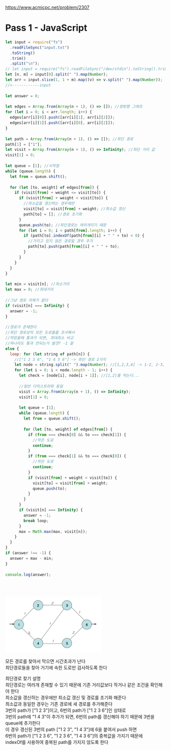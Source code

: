 https://www.acmicpc.net/problem/2307

# Pass 1 - JavaScript
~~~javascript
let input = require("fs")
  .readFileSync("input.txt")
  .toString()
  .trim()
  .split("\n");
// let input = require("fs").readFileSync("/dev/stdin").toString().trim().split('\n');
let [n, m] = input[0].split(" ").map(Number);
let arr = input.slice(1, 1 + m).map((v) => v.split(" ").map(Number));
//<------------input

let answer = 0;

let edges = Array.from(Array(n + 1), () => []); //양방향 그래프
for (let i = 0; i < arr.length; i++) {
  edges[arr[i][0]].push([arr[i][1], arr[i][2]]);
  edges[arr[i][1]].push([arr[i][0], arr[i][2]]);
}

let path = Array.from(Array(n + 1), () => []); //최단 경로
path[1] = ["1"];
let visit = Array.from(Array(n + 1), () => Infinity); //최단 거리 값
visit[1] = 0;

let queue = [1]; //시작점
while (queue.length) {
  let from = queue.shift();

  for (let [to, weight] of edges[from]) {
    if (visit[from] + weight <= visit[to]) {
      if (visit[from] + weight < visit[to]) {
        //최소값을 갱신하는 경우에만
        visit[to] = visit[from] + weight; //최소값 갱신
        path[to] = []; //경로 초기화
      }
      queue.push(to); //최단경로는 여러개이기 때문
      for (let i = 0; i < path[from].length; i++) {
        if (path[to].indexOf(path[from][i] + " " + to) < 0) {
          //가지고 있지 않은 경로일 경우 추가
          path[to].push(path[from][i] + " " + to);
        }
      }
    }
  }
}

let min = visit[n]; //최소거리
let max = 0; //최대거리

//그냥 경로 자체가 없다
if (visit[n] === Infinity) {
  answer = -1;
}

//경로가 존재한다
//최단 경로상의 모든 도로들을 조사해서
//막았을때 통과가 되면, 최대최소 비교
//하나라도 통과 안되는거 발견? -1 끝
else {
  loop: for (let string of path[n]) {
    //["1 2 3 6", "1 4 5 6"] -> 최단 경로 2가지
    let node = string.split(" ").map(Number); //[1,2,3,6] -> 1-2, 2-3, 3-6
    for (let i = 0; i < node.length - 1; i++) {
      let check = [node[i], node[i + 1]]; //[1,2]를 막는다...

      //일반 다익스트라와 동일
      visit = Array.from(Array(n + 1), () => Infinity);
      visit[1] = 0;

      let queue = [1];
      while (queue.length) {
        let from = queue.shift();

        for (let [to, weight] of edges[from]) {
          if (from === check[0] && to === check[1]) {
            //막은 도로
            continue;
          }
          if (from === check[1] && to === check[0]) {
            //막은 도로
            continue;
          }
          if (visit[from] + weight < visit[to]) {
            visit[to] = visit[from] + weight;
            queue.push(to);
          }
        }
      }
      if (visit[n] === Infinity) {
        answer = -1;
        break loop;
      }
      max = Math.max(max, visit[n]);
    }
  }
}
if (answer !== -1) {
  answer = max - min;
}

console.log(answer);

~~~
<br/><br/>

![img](../0_image/BOJ_G1_2307_도로검문_1.png)  

모든 경로를 찾아서 막으면 시간초과가 난다  
최단경로들을 찾아 거기에 속한 도로만 검사하도록 한다  

최단경로 찾기 설명  
최단경로는 여러개 존재할 수 있기 때문에 기존 거리값보다 작거나 같은 조건을 확인해야 한다  
최소값을 갱신하는 경우에만 최소값 갱신 및 경로를 초기화 해준다  
최소값과 동일한 경우는 기존 경로에 새 경로를 추가해준다  
3번의 path가 ["1 2 3"]이고, 6번의 path가 ["1 2 3 6"]인 상태로  
3번의 path에 "1 4 3"이 추가가 되면, 6번의 path를 갱신해야 하기 때문에 3번을 queue에 추가한다  
이 경우 갱신된 3번의 path ["1 2 3", "1 4 3"]에 6을 붙여서 push 하면  
6번의 path가 ["1 2 3 6", "1 2 3 6", "1 4 3 6"]의 중복값을 가지기 때문에  
indexOf를 사용하여 중복된 path를 가지지 않도록 한다  
